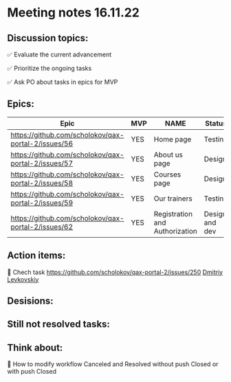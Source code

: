 # Meeting notes 16.11.22  

## Discussion topics:   

:white_check_mark: Evaluate the current advancement

:white_check_mark: Prioritize the ongoing tasks 

:white_check_mark: Ask PO about tasks in epics for MVP  

## Epics:  

| Epic                |    MVP  | NAME |Status |
|---------------------|---------|------|-------|   
|https://github.com/scholokov/qax-portal-2/issues/56 |YES| Home page| Testing|
|https://github.com/scholokov/qax-portal-2/issues/57|YES| About us page| Design |
|https://github.com/scholokov/qax-portal-2/issues/58|YES|Courses page |Design|
|https://github.com/scholokov/qax-portal-2/issues/59|YES| Our trainers|Testing|
|https://github.com/scholokov/qax-portal-2/issues/62|YES| Registration and Authorization|Design and dev| 

## Action items:   

:black_square_button: Chech task https://github.com/scholokov/qax-portal-2/issues/250  [Dmitriy Levkovskiy](https://github.com/dmitryylev)

## Desisions: 



## Still not resolved tasks:  

## Think about:    

:black_square_button: How to modify workflow Canceled and Resolved without push Closed or with push Closed  
